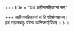 +++
title = "03 अहीनामहिकानां सम्"

+++
अहीनामहिकानां सं हि शीर्षाण्यग्रभम्।  
हृदं सहस्रबाहुः परेत्य व्यनिजमहेर्विषम् ॥ ३ ॥